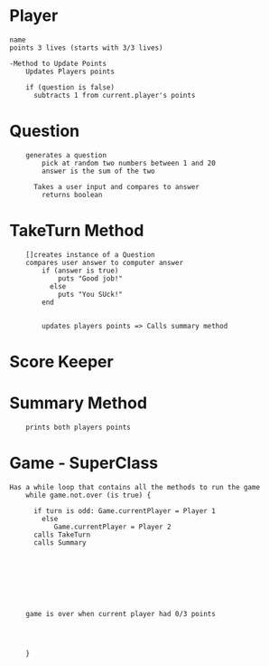 # Player
    name
    points 3 lives (starts with 3/3 lives)

    -Method to Update Points
        Updates Players points

        if (question is false)
          subtracts 1 from current.player's points

# Question
        generates a question
            pick at random two numbers between 1 and 20
            answer is the sum of the two

          Takes a user input and compares to answer 
            returns boolean

# TakeTurn Method 
        []creates instance of a Question
        compares user answer to computer answer
            if (answer is true) 
                puts "Good job!"
              else
                puts "You SUck!"
            end


            updates players points => Calls summary method
# Score Keeper

# Summary Method
        
        prints both players points
  
# Game - SuperClass

    Has a while loop that contains all the methods to run the game
        while game.not.over (is true) {

          if turn is odd: Game.currentPlayer = Player 1
            else
               Game.currentPlayer = Player 2
          calls TakeTurn
          calls Summary


          





        game is over when current player had 0/3 points




        }